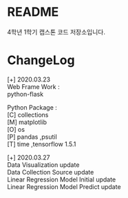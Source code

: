 # README
4학년 1학기 캡스톤 코드 저장소입니다.

# ChangeLog
[+] 2020.03.23  
Web Frame Work :  
python-flask
  
Python Package :   
[C] collections  
[M] matplotlib  
[O] os  
[P] pandas ,psutil  
[T] time ,tensorflow 1.5.1  

[+] 2020.03.27  
Data Visualization update  
Data Collection Source update  
Linear Regression Model Initial update  
Linear Regression Model Predict update